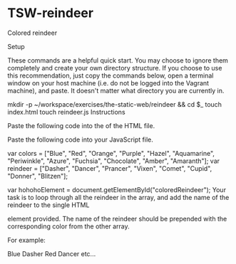 # TSW-reindeer

Colored reindeer

Setup

These commands are a helpful quick start. You may choose to ignore them completely and create your own directory structure. If you choose to use this recommendation, just copy the commands below, open a terminal window on your host machine (i.e. do not be logged into the Vagrant machine), and paste. It doesn't matter what directory you are currently in.

mkdir -p ~/workspace/exercises/the-static-web/reindeer && cd $_
touch index.html
touch reindeer.js
Instructions

Paste the following code into the <body> of the HTML file.

<div id="coloredReindeer"></div>
Paste the following code into your JavaScript file.

var colors = ["Blue", "Red", "Orange", "Purple", "Hazel", "Aquamarine", "Periwinkle", "Azure", "Fuchsia", "Chocolate", "Amber", "Amaranth"];
var reindeer = ["Dasher", "Dancer", "Prancer", "Vixen", "Comet", "Cupid", "Donner", "Blitzen"];


var hohohoElement = document.getElementById("coloredReindeer");
Your task is to loop through all the reindeer in the array, and add the name of the reindeer to the single HTML <div> element provided. The name of the reindeer should be prepended with the corresponding color from the other array.

For example:

Blue Dasher
Red Dancer
etc...
